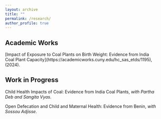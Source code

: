 ```yaml
---
layout: archive
title: ""
permalink: /research/
author_profile: true
---
```



<h2>Academic Works</h2>
[Impact of Exposure to Coal Plants on Birth Weight: Evidence from India Coal Plant Capacity](https://academicworks.cuny.edu/hc_sas_etds/1195),(2024).

<h2>Work in Progress</h2>

Child Health Impacts of Coal: Evidence from India Coal Plants, *with Partha Deb and Sangita Vyas*.

Open Defecation and Child and Maternal Health: Evidence from Benin, *with Sossou Adjisse*.
